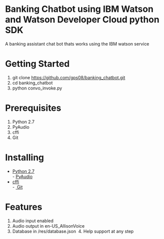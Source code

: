 # Banking Chatbot using IBM Watson and Watson Developer Cloud python SDK

A banking assistant chat bot thats works using the IBM watson service

# Getting Started
  1. git clone https://github.com/gps08/banking_chatbot.git
  2. cd banking_chatbot
  3. python convo_invoke.py
  
# Prerequisites
  1. Python 2.7
  2. PyAudio
  3. cffi
  4. Git

# Installing 
 - <a href="https://www.python.org/downloads/"> Python 2.7 </a><br>
 - <a href="https://people.csail.mit.edu/hubert/pyaudio/">PyAudio</a> <br>
 - <a href="https://cffi.readthedocs.io/en/latest/installation.html/"> cffi </a> <br>
 - <a href="https://git-scm.com/book/en/v2/Getting-Started-Installing-Git"> Git </a>

# Features
  1. Audio input enabled
  2. Audio output in en-US_AllisonVoice 
  3. Database in /res/database.json
  4. Help support at any step
